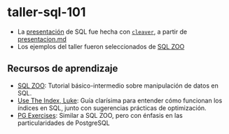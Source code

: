 # taller-sql-101

* La [presentación](index.html) de SQL fue hecha con [`cleaver`](https://www.npmjs.com/package/cleaver), a partir de [presentacion.md](presentacion.md)
* Los ejemplos del taller fueron seleccionados de [SQL ZOO](http://sqlzoo.net/)

## Recursos de aprendizaje

* [SQL ZOO](http://sqlzoo.net/): Tutorial básico-intermedio sobre manipulación de datos en SQL.
* [Use The Index, Luke](http://use-the-index-luke.com/): Guía clarísima para entender cómo funcionan los índices en SQL, junto con sugerencias prácticas de optimización.
* [PG Exercises](https://pgexercises.com/): Similar a SQL ZOO, pero con énfasis en las particularidades de PostgreSQL
